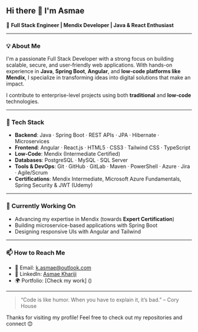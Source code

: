 ## Hi there 👋 I'm Asmae

🚀 **Full Stack Engineer | Mendix Developer | Java & React Enthusiast**

---

### 💡 About Me

I'm a passionate Full Stack Developer with a strong focus on building scalable, secure, and user-friendly web applications. With hands-on experience in **Java**, **Spring Boot**, **Angular**, and **low-code platforms like Mendix**, I specialize in transforming ideas into digital solutions that make an impact.

I contribute to enterprise-level projects using both **traditional** and **low-code** technologies.

---

### 🧰 Tech Stack

- **Backend**: Java · Spring Boot · REST APIs · JPA · Hibernate · Microservices  
- **Frontend**: Angular · React.js · HTML5 · CSS3 · Tailwind CSS · TypeScript  
- **Low-Code**: Mendix (Intermediate Certified)  
- **Databases**: PostgreSQL · MySQL · SQL Server  
- **Tools & DevOps**: Git · GitHub · GitLab · Maven · PowerShell · Azure · Jira · Agile/Scrum  
- **Certifications**: Mendix Intermediate, Microsoft Azure Fundamentals, Spring Security & JWT (Udemy)

---

### 🌱 Currently Working On

- Advancing my expertise in Mendix (towards **Expert Certification**)  
- Building microservice-based applications with Spring Boot  
- Designing responsive UIs with Angular and Tailwind

---

### 📫 How to Reach Me

- 📧 Email: [k.asmae@outlook.com](mailto:k.asmae@outlook.com)  
- 💼 LinkedIn: [Asmae Khariji](https://www.linkedin.com/in/asmae-khariji)  
- 🌍 Portfolio: [Check my work] ()  

---

> “Code is like humor. When you have to explain it, it’s bad.” – Cory House

Thanks for visiting my profile! Feel free to check out my repositories and connect 😊
